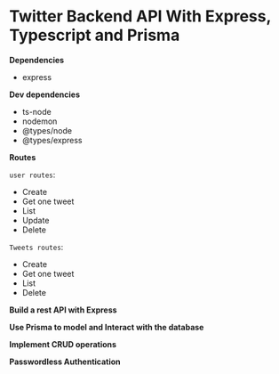 # Twitter Backend API With Express, Typescript and Prisma

**Dependencies**

- express

**Dev dependencies**

- ts-node
- nodemon
- @types/node
- @types/express

**Routes**

`user routes`:

- Create
- Get one tweet
- List
- Update
- Delete

`Tweets routes`:

- Create
- Get one tweet
- List
- Delete

**Build a rest API with Express**

**Use Prisma to model and Interact with the database**

**Implement CRUD operations**

**Passwordless Authentication**
